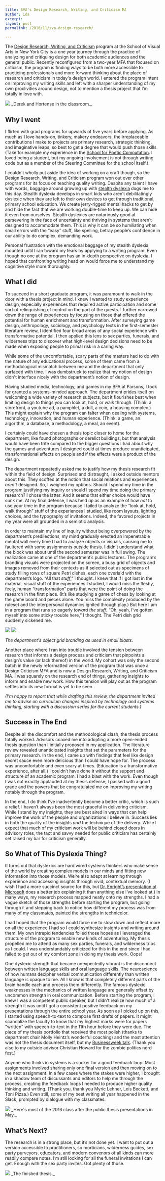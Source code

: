 ```yaml
---
title: SVA's Design Research, Writing, and Criticism MA
author: ida
excerpt: 
layout: post
permalink: /2016/11/sva-design-research/

---
```



The [Design Research, Writing, and Criticism](http://designresearch.sva.edu/) program at the School of Visual Arts in New York City is a one year journey through the practice of analyzing and critiquing design for both academic audiences and the general public. Recently reconfigured from a two-year MFA that focused on criticism, the program is finding ways to be both more accessible to practicing professionals and more forward thinking about the place of research and criticism in today's design world. I entered the program intent on improving my writing skills and left with a sharper understanding of my own proclivities around design, not to mention a thesis project that I’m totally in love with.

<img src="{{ site.baseurl }}/images/2016/sva-design-research/IMG_20151118_130715.jpg">
_Derek and Hortense in the classroom._

## Why I went

I flirted with grad programs for upwards of five years before applying. As much as I love hands-on, tinkery, makery endeavors, the irreplaceable contributions I make to projects are primary research, strategic thinking, and imaginative leaps, so best to get a degree that would push those skills. (Take for example my experience in the [School for Poetic Computation](/2014/06/school-poetic-computation/). I loved being a student, but my ongoing involvement is not through writing code but as a member of the Steering Committee for the school itself.)

I couldn’t wholly put aside the idea of working on a craft though, so the Design Research, Writing, and Criticism program won out over other programs for its focus on teaching quality writing. Despite any talent I have with words, baggage around growing up with [stealth dyslexia](http://www.davidsongifted.org/Search-Database/entry/A10435) dogs me to this day. Stealth dyslexia develops in smart kids who aren’t debilitatingly dyslexic when they are left to their own devices to get through traditional, primary school education. We create jerry-rigged mental hacks to get by and hide the fact that we are working double-time to keep up. We can hide it even from ourselves. Stealth dyslexics are notoriously good at persevering in the face of uncertainty and thriving in systems that aren’t designed to accommodate them. This is why it can be so humiliating when small errors with the “easy” stuff, like spelling, betray people’s confidence in our ability to do complex, demanding work. 

Personal frustration with the emotional baggage of my stealth dyslexia mounted until I ran toward my fears by applying to a writing program. Even though no one at the program has an in-depth perspective on dyslexia, I hoped that confronting writing head on would force me to understand my cognitive style more thoroughly.


## What I did

To succeed in a short graduate program, it was paramount to walk in the door with a thesis project in mind. I knew I wanted to study experience design, especially experiences that required active participation and some sort of relinquishing of control on the part of the guests. I further narrowed down the range of experiences by focusing on those that offered the potential for human enrichment and transformation. After surveying game design, anthropology, sociology, and psychology texts in the first-semester literature review, I identified four broad areas of any social experience with transformative potential. I then applied this lens to sex parties, funerals, and wilderness trips to discover what high-level design decisions need to be made when exposing people to primal risk in a caring way. 

While some of the uncomfortable, scary parts of the masters had to do with the nature of any educational process, some of them came from a methodological mismatch between me and the department that only surfaced with time. I was dumbstruck to realize that my notion of design didn't interface nicely with the department’s notion of design.  

Having studied media, technology, and games in my BFA at Parsons, I took for granted a systems-minded approach. The department prides itself on welcoming a wide variety of research subjects, but it flourishes best when limiting design to things you can look at, hold, or walk through. (Think: a storefront, a youtube ad, a pamphlet, a doll, a coin, a housing complex.) This might explain why the program can falter when dealing with systems, technology, innovation, and human experience. (Think: a game, an algorithm, a database, a methodology, a meal, an event).

I certainly could have chosen a thesis topic closer to home for the department, like found photographs or derelict buildings, but that analysis would have been trite compared to the bigger questions I had about why the games and adventures I designed could at times produce unanticipated, transformational effects on people and if the effects were a product of the design. 

The department repeatedly asked me to justify how my thesis research fit within the field of design. Surprised and distraught, I asked outside mentors about this. They scoffed at the notion that social relations and experiences _aren’t_ designed. So, I weighed my options. Should I spend my time in the program justifying my inquiry or should I spend my time doing the primary research? I chose the latter. And it seems that either choice would have sunk me. At my final defense, I was held up as an example of how _not_ to use your time in the program because I failed to analyze the “look at, hold, walk through” stuff of the experiences I studied, like room layouts, lighting choices, and the typography of invitations. Indeed, the favored projects in my year were all grounded in a semiotic analysis. 

In order to maintain my line of inquiry without being overpowered by the department’s predilections, my mind gradually erected an impenetrable mental wall every time I had to analyze objects or visuals, causing me to faultered with some assignments outside thesis. I didn’t understand what the block was about until the second semester was in full swing. The realization came at one of the department’s public lectures. The program’s branding visuals were projected on the screen, a busy grid of objects and images removed from their contexts as if selected out as specimens of study filling rows of square Petri dishes, each one overlaid with the department’s logo. “All that _stuff_,” I thought. I knew that if I got lost in the material, visual stuff of the experiences I studied, I would miss the fleshy, feely, human “transformation” parts that were the point of doing the research in the first place. (It’s like studying a game of chess by looking at the game board and pieces alone. You miss the complexity produced by the ruleset and the interpersonal dynamics ignited through play.) But here I am in a program that runs so eagerly _toward the stuff_. “Oh, yeah, I’ve gotten myself into some sticky trouble here,” I thought. The Petri dish grid suddenly sickened me. 

<img src="{{ site.baseurl }}/images/2016/sva-design-research/DesignResearchBranding.jpg">   

<img src="{{ site.baseurl }}/images/2016/sva-design-research/DesignResearchBranding2.jpg">

_The department's object grid branding as used in email blasts._


Another place where I ran into trouble involved the tension between research that informs a design process and criticism that pinpoints a design’s value (or lack thereof) in the world. My cohort was only the second batch in the newly reformatted version of the program that was once a Design Criticism MFA and is now a Design Research, Writing, and Criticism MA. I was squarely on the research end of things, gathering insights to inform and enable new work. How this tension will play out as the program settles into its new format is yet to be seen. 

_(I'm happy to report that while drafting this review, the department invited me to advise on curriculum changes inspired by technology and systems thinking, starting with a discussion series for the current students.)_


## Success in The End

Despite all the discomfort and the methodological clash, the thesis process totally worked. Advisors coaxed me into adopting a more open-ended thesis question than I initially proposed in my application. The literature review revealed unanticipated insights that set the parameters for the primary research. In the end, I came up with findings that feel like design secret sauce even more delicious than I could have hope for. The process was uncomfortable and even scary at times. (Education is a transformative experience, after all.) I couldn’t have done it without the support and structure of an academic program. I had a blast with the work. Even though I was not exactly applauded at my thesis defense, I passed with a good grade and the powers that be congratulated me on improving my writing notably through the program. 

In the end, I do think I’ve inadvertently become a better critic, which is such a relief. I haven’t always been the most graceful in delivering criticism. While I stand by my insights, they are best aired in ways that can help improve the work of the people and organizations I believe in. Success lies in both the quality of the insights _and_ the technique of the delivery. While I expect that much of my criticism work will be behind closed doors in advisory roles, the tact and savvy needed for public criticism has certainly set raised my bar for criticism generally.



## So What of This Dyslexia Thing? 

It turns out that dyslexics are hard wired systems thinkers who make sense of the world by creating complex models in our minds and fitting new information into those models. We’re also adept at learning through experience and accessing insights through vivid, contextual memory. (I wish I had a more succinct source for this, but [Dr. Enright’s presentation at Microsoft](https://youtu.be/SBqpxzx4i5E?list=PLsilMSaqafYiUE3r0z0OBpfzC_U4KNHFu) does a better job explaining it than anything else I’ve looked at.) In many ways, my research process mapped neatly onto my strengths. I had a vague sketch of those strengths before starting the program, but going through it and stepping back to notice how different my process was from many of my classmates, painted the strengths in technicolor. 

I had hoped that the program would force me to slow down and reflect more on all the experience I had so I could synthesize insights and writing around them. My own intrepid tendencies foiled those hopes as I leveraged the structure of the program to enable new kinds of adventuring. My thesis propelled me to attend as many sex parties, funerals, and wilderness trips as I could. I was understandably criticized for this in the end since I had failed to get out of my comfort zone in doing my thesis work. Oops!

One dyslexic strength that became unexpectedly vibrant is the disconnect between written language skills and oral language skills. The neuroscience of how humans decipher verbal communication differently than written language is opaque to me. All I know is that completely different parts of the brain handle each and process them differently. The famous dyslexic weaknesses in the mechanics of written language are generally offset by uncommon strength in oral communication. Before starting the program, I knew I was a competent public speaker, but I didn't realize how much of a strength it was until I got a consistent positive feedback on my presentations through the entire school year. As soon as I picked up on this, I started using speech-to-text to compose first drafts of papers. It might scandalize the faculty to know that my highest marks were for papers "written" with speech-to-text in the 11th hour before they were due. The piece of my thesis portfolio that received the most polish (thanks to department chair Molly Heintz’s wonderful coaching) and the most attention was not the thesis document itself, but my [Businessweek talk](http://www.bloomberg.com/news/videos/2016-06-02/bloomberg-businessweek-design-2016-ida-benedetto). (Thank you also to my outside advisor Christian Howard for the zombie politics nerd fest.)

Anyone who thinks in systems is a sucker for a good feedback loop. Most assignments involved sharing only one final version and then moving on to the next assignment. In a few cases where the stakes were higher, I brought in a shadow team of discussants and editors to help me through the process, creating the feedback loops I needed to produce higher quality thinking and writing. (Thank you, thank you Myric Lehner, Lois Beckett, and Toni Pizza.) Even still, some of my best writing all year happened in the Slack, prompted by dialogue with my classmates. 


<img src="{{ site.baseurl }}/images/2016/sva-design-research/26513389403_8a2f5888bf_o.jpg">
_Here's most of the 2016 class after the public thesis presentations in May._

## What’s Next?

The research is in a strong place, but it’s not done yet. I want to put out a version accessible to practitioners, so morticians, wilderness guides, sex party purveyors, educators, and modern convenors of all kinds can more readily compare notes. I’m still looking for all the funeral invitations I can get. Enough with the sex party invites. Got plenty of those. 

<img src="{{ site.baseurl }}/images/2016/sva-design-research/printed-thesis.jpg">
_The finished thesis._
